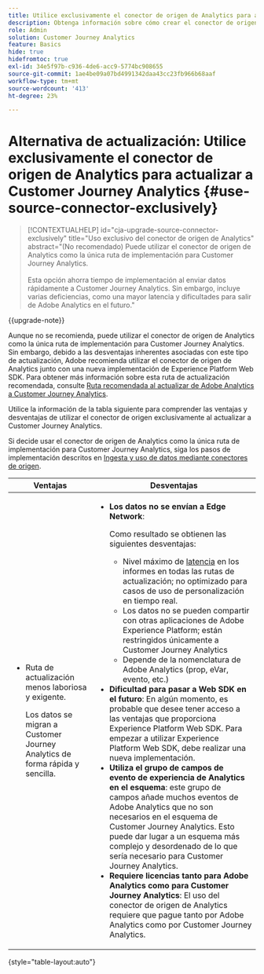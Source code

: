 ```yaml
---
title: Utilice exclusivamente el conector de origen de Analytics para actualizar a Customer Journey Analytics
description: Obtenga información sobre cómo crear el conector de origen de Analytics y asignar campos
role: Admin
solution: Customer Journey Analytics
feature: Basics
hide: true
hidefromtoc: true
exl-id: 34e5f97b-c936-4de6-acc9-5774bc908655
source-git-commit: 1ae4be09a07bd4991342daa43cc23fb966b68aaf
workflow-type: tm+mt
source-wordcount: '413'
ht-degree: 23%

---
```


# Alternativa de actualización: Utilice exclusivamente el conector de origen de Analytics para actualizar a Customer Journey Analytics {#use-source-connector-exclusively}

<!-- markdownlint-disable MD034 -->

>[!CONTEXTUALHELP]
>id="cja-upgrade-source-connector-exclusively"
>title="Uso exclusivo del conector de origen de Analytics"
>abstract="(No recomendado) Puede utilizar el conector de origen de Analytics como la única ruta de implementación para Customer Journey Analytics. <br><br>Esta opción ahorra tiempo de implementación al enviar datos rápidamente a Customer Journey Analytics. Sin embargo, incluye varias deficiencias, como una mayor latencia y dificultades para salir de Adobe Analytics en el futuro."

<!-- markdownlint-enable MD034 -->

{{upgrade-note}}

Aunque no se recomienda, puede utilizar el conector de origen de Analytics como la única ruta de implementación para Customer Journey Analytics. Sin embargo, debido a las desventajas inherentes asociadas con este tipo de actualización, Adobe recomienda utilizar el conector de origen de Analytics junto con una nueva implementación de Experience Platform Web SDK. Para obtener más información sobre esta ruta de actualización recomendada, consulte [Ruta recomendada al actualizar de Adobe Analytics a Customer Journey Analytics](/help/getting-started/cja-upgrade/cja-upgrade-recommendations.md).

Utilice la información de la tabla siguiente para comprender las ventajas y desventajas de utilizar el conector de origen exclusivamente al actualizar a Customer Journey Analytics.

Si decide usar el conector de origen de Analytics como la única ruta de implementación para Customer Journey Analytics, siga los pasos de implementación descritos en [Ingesta y uso de datos mediante conectores de origen](/help/data-ingestion/sources.md).

| Ventajas | Desventajas |
|----------|---------|
| <ul><li>Ruta de actualización menos laboriosa y exigente. <p>Los datos se migran a Customer Journey Analytics de forma rápida y sencilla.</p></li></ul> | <ul><li>**Los datos no se envían a Edge Network**: <p>Como resultado se obtienen las siguientes desventajas:</p><ul><li>Nivel máximo de [latencia](/help/technotes/guardrails.md#latencies) en los informes en todas las rutas de actualización; no optimizado para casos de uso de personalización en tiempo real.</li><li>Los datos no se pueden compartir con otras aplicaciones de Adobe Experience Platform; están restringidos únicamente a Customer Journey Analytics</li><li>Depende de la nomenclatura de Adobe Analytics (prop, eVar, evento, etc.)</li></ul><li>**Dificultad para pasar a Web SDK en el futuro**: En algún momento, es probable que desee tener acceso a las ventajas que proporciona Experience Platform Web SDK. Para empezar a utilizar Experience Platform Web SDK, debe realizar una nueva implementación.</li><li>**Utiliza el grupo de campos de evento de experiencia de Analytics en el esquema**: este grupo de campos añade muchos eventos de Adobe Analytics que no son necesarios en el esquema de Customer Journey Analytics.  Esto puede dar lugar a un esquema más complejo y desordenado de lo que sería necesario para Customer Journey Analytics.</li><li>**Requiere licencias tanto para Adobe Analytics como para Customer Journey Analytics**: El uso del conector de origen de Analytics requiere que pague tanto por Adobe Analytics como por Customer Journey Analytics.</li></ul> |

{style="table-layout:auto"}
